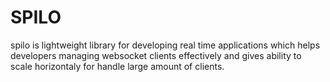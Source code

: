 # SPILO

spilo is lightweight library for developing real time applications which helps developers managing websocket clients effectively and gives ability to scale horizontaly for handle large amount of clients.

